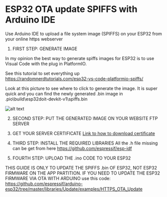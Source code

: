 # ESP32 OTA update SPIFFS with Arduino IDE
Use Arduino IDE to upload a file system image (SPIFFS) on your ESP32 from your online https webserver

1) FIRST STEP: GENERATE IMAGE

In my opinion the best way to generate spiffs images for ESP32 is to use Visual Code with the plug in PlatformIO.

See this tutorial to set everything up
https://randomnerdtutorials.com/esp32-vs-code-platformio-spiffs/

Look at this picture to see where to click to generate the image.
It is super quick and you can find the newly generated .bin image in
.pio\build\esp32doit-devkit-v1\spiffs.bin

![alt text](https://community.mongoose-os.com/uploads/default/original/1X/80a8ea4e793d19d2eec82779fb60aa747a097220.png)

2) SECOND STEP: PUT THE GENERATED IMAGE ON YOUR WEBSITE FTP SERVER
3) GET YOUR SERVER CERTIFICATE  [Link to how to download certificate](https://www.esri.com/arcgis-blog/products/bus-analyst/field-mobility/learn-how-to-download-a-ssl-certificate-for-a-secured-portal/)
5) THIRD STEP: INSTALL THE REQUIRED LIBRARIES
All the .h file missing can be get from here 
https://github.com/espressif/esp-idf

4) FOURTH STEP: UPLOAD THE .ino CODE TO YOUR ESP32

THIS GUIDE IS ONLY TO UPDATE THE SPIFFS .bin OF ESP32, NOT ESP32 FIRMWARE ON THE APP PARTITION. IF YOU NEED TO UPDATE THE ESP32 FIRMWARE VIA OTA WITH ARDUINO use this code:
https://github.com/espressif/arduino-esp32/tree/master/libraries/Update/examples/HTTPS_OTA_Update

